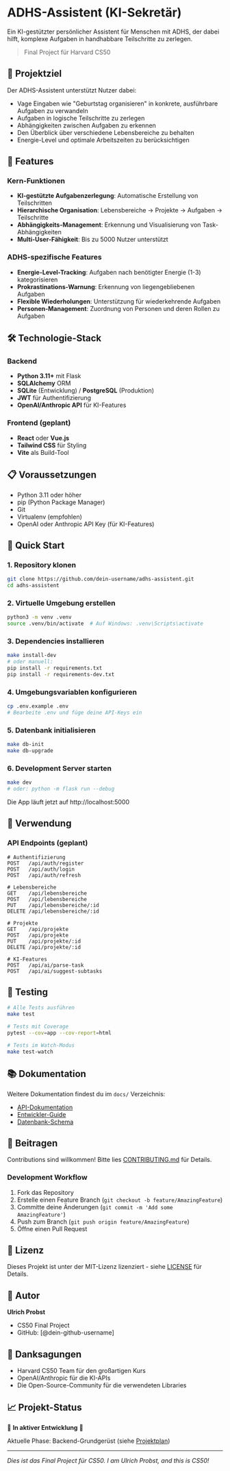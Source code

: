 # ADHS-Assistent (KI-Sekretär)

Ein KI-gestützter persönlicher Assistent für Menschen mit ADHS, der dabei hilft, komplexe Aufgaben in handhabbare Teilschritte zu zerlegen.

> Final Project für Harvard CS50

## 🎯 Projektziel

Der ADHS-Assistent unterstützt Nutzer dabei:
- Vage Eingaben wie "Geburtstag organisieren" in konkrete, ausführbare Aufgaben zu verwandeln
- Aufgaben in logische Teilschritte zu zerlegen
- Abhängigkeiten zwischen Aufgaben zu erkennen
- Den Überblick über verschiedene Lebensbereiche zu behalten
- Energie-Level und optimale Arbeitszeiten zu berücksichtigen

## 🚀 Features

### Kern-Funktionen
- **KI-gestützte Aufgabenzerlegung**: Automatische Erstellung von Teilschritten
- **Hierarchische Organisation**: Lebensbereiche → Projekte → Aufgaben → Teilschritte
- **Abhängigkeits-Management**: Erkennung und Visualisierung von Task-Abhängigkeiten
- **Multi-User-Fähigkeit**: Bis zu 5000 Nutzer unterstützt

### ADHS-spezifische Features
- **Energie-Level-Tracking**: Aufgaben nach benötigter Energie (1-3) kategorisieren
- **Prokrastinations-Warnung**: Erkennung von liegengebliebenen Aufgaben
- **Flexible Wiederholungen**: Unterstützung für wiederkehrende Aufgaben
- **Personen-Management**: Zuordnung von Personen und deren Rollen zu Aufgaben

## 🛠️ Technologie-Stack

### Backend
- **Python 3.11+** mit Flask
- **SQLAlchemy** ORM
- **SQLite** (Entwicklung) / **PostgreSQL** (Produktion)
- **JWT** für Authentifizierung
- **OpenAI/Anthropic API** für KI-Features

### Frontend (geplant)
- **React** oder **Vue.js**
- **Tailwind CSS** für Styling
- **Vite** als Build-Tool

## 📋 Voraussetzungen

- Python 3.11 oder höher
- pip (Python Package Manager)
- Git
- Virtualenv (empfohlen)
- OpenAI oder Anthropic API Key (für KI-Features)

## 🏃 Quick Start

### 1. Repository klonen
```bash
git clone https://github.com/dein-username/adhs-assistent.git
cd adhs-assistent
```

### 2. Virtuelle Umgebung erstellen
```bash
python3 -m venv .venv
source .venv/bin/activate  # Auf Windows: .venv\Scripts\activate
```

### 3. Dependencies installieren
```bash
make install-dev
# oder manuell:
pip install -r requirements.txt
pip install -r requirements-dev.txt
```

### 4. Umgebungsvariablen konfigurieren
```bash
cp .env.example .env
# Bearbeite .env und füge deine API-Keys ein
```

### 5. Datenbank initialisieren
```bash
make db-init
make db-upgrade
```

### 6. Development Server starten
```bash
make dev
# oder: python -m flask run --debug
```

Die App läuft jetzt auf http://localhost:5000

## 📝 Verwendung

### API Endpoints (geplant)

```http
# Authentifizierung
POST   /api/auth/register
POST   /api/auth/login
POST   /api/auth/refresh

# Lebensbereiche
GET    /api/lebensbereiche
POST   /api/lebensbereiche
PUT    /api/lebensbereiche/:id
DELETE /api/lebensbereiche/:id

# Projekte
GET    /api/projekte
POST   /api/projekte
PUT    /api/projekte/:id
DELETE /api/projekte/:id

# KI-Features
POST   /api/ai/parse-task
POST   /api/ai/suggest-subtasks
```

## 🧪 Testing

```bash
# Alle Tests ausführen
make test

# Tests mit Coverage
pytest --cov=app --cov-report=html

# Tests im Watch-Modus
make test-watch
```

## 📚 Dokumentation

Weitere Dokumentation findest du im `docs/` Verzeichnis:
- [API-Dokumentation](docs/api/README.md)
- [Entwickler-Guide](docs/development/README.md)
- [Datenbank-Schema](docs/database-schema.md)

## 🤝 Beitragen

Contributions sind willkommen! Bitte lies [CONTRIBUTING.md](CONTRIBUTING.md) für Details.

### Development Workflow
1. Fork das Repository
2. Erstelle einen Feature Branch (`git checkout -b feature/AmazingFeature`)
3. Committe deine Änderungen (`git commit -m 'Add some AmazingFeature'`)
4. Push zum Branch (`git push origin feature/AmazingFeature`)
5. Öffne einen Pull Request

## 📄 Lizenz

Dieses Projekt ist unter der MIT-Lizenz lizenziert - siehe [LICENSE](LICENSE) für Details.

## 👤 Autor

**Ulrich Probst**
- CS50 Final Project
- GitHub: [@dein-github-username]

## 🙏 Danksagungen

- Harvard CS50 Team für den großartigen Kurs
- OpenAI/Anthropic für die KI-APIs
- Die Open-Source-Community für die verwendeten Libraries

## 📈 Projekt-Status

🚧 **In aktiver Entwicklung** 🚧

Aktuelle Phase: Backend-Grundgerüst (siehe [Projektplan](docs/projektplan.md))

---

*Dies ist das Final Project für CS50. I am Ulrich Probst, and this is CS50!*
